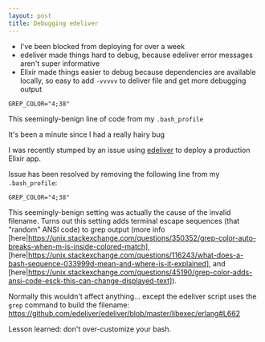 ```yaml
---
layout: post
title: Debugging edeliver
---
```






- I've been blocked from deploying for over a week
- edeliver made things hard to debug, because edeliver error messages aren't super informative
- Elixir made things easier to debug because dependencies are available locally, so easy to add `-vvvvv` to deliver file and get more debugging output


```
GREP_COLOR="4;38"
```

This seemingly-benign line of code from my `.bash_profile`



It's been a minute since I had a really hairy bug

I was recently stumped by an issue using [edeliver](https://github.com/edeliver/edeliver) to deploy a production Elixir app.




Issue has been resolved by removing the following line from my `.bash_profile`:

```
GREP_COLOR="4;38"
```

This seemingly-benign setting was actually the cause of the invalid filename. Turns out this setting adds terminal escape sequences (that "random" ANSI code) to grep output (more info [here|https://unix.stackexchange.com/questions/350352/grep-color-auto-breaks-when-m-is-inside-colored-match], [here|https://unix.stackexchange.com/questions/116243/what-does-a-bash-sequence-033999d-mean-and-where-is-it-explained], and [here|https://unix.stackexchange.com/questions/45190/grep-color-adds-ansi-code-esck-this-can-change-displayed-text]).

Normally this wouldn't affect anything... except the edeliver script uses the `grep` command to build the filename: https://github.com/edeliver/edeliver/blob/master/libexec/erlang#L662

Lesson learned: don't over-customize your bash.
